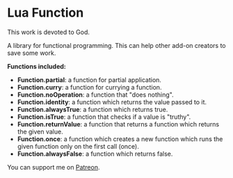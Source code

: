 # Lua Function

This work is devoted to God.

A library for functional programming. This can help other add-on creators to save some work.

**Functions included:**

* **Function.partial**: a function for partial application.
* **Function.curry**: a function for currying a function.
* **Function.noOperation**: a function that "does nothing".
* **Function.identity**: a function which returns the value passed to it.
* **Function.alwaysTrue**: a function which returns true.
* **Function.isTrue**: a function that checks if a value is "truthy".
* **Function.returnValue**: a function that returns a function which returns the given value.
* **Function.once**: a function which creates a new function which runs the given function only on the first call (once).
* **Function.alwaysFalse**: a function which returns false.

You can support me on [Patreon](https://www.patreon.com/addons_by_sanjo).
